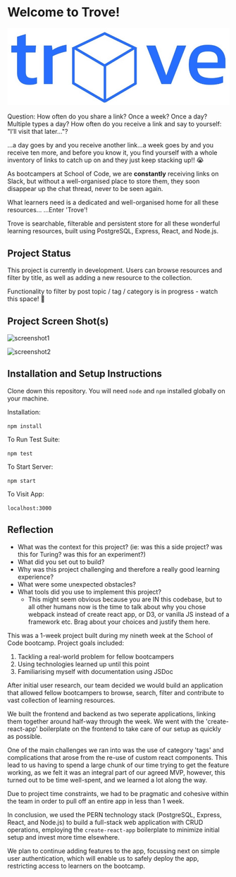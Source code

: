 # Welcome to Trove!

![logo](public/trove-logo.jpg)

Question:
How often do you share a link? Once a week? Once a day? Multiple types a day?
How often do you receive a link and say to yourself: "I’ll visit that later..."? 

...a day goes by and you receive another link...a week goes by and you receive ten more, and before you know it, 
you find yourself with a whole inventory of links to catch up on and they just keep stacking up!! 😭 

As bootcampers at School of Code, we are **constantly** receiving links on Slack, but without a well-organised place to store them, they soon disappear up the chat thread, never to be seen again.

What learners need is a dedicated and well-organised home for all these resources...
...Enter 'Trove'! 

Trove is searchable, filterable and persistent store for all these wonderful learning resources, built using PostgreSQL, Express, React, and Node.js.

## Project Status
This project is currently in development. Users can browse resources and filter by title, as well as adding a new resource to the collection. 

Functionality to filter by post topic / tag / category is in progress - watch this space! 👀

## Project Screen Shot(s)

![screenshot1](image.jpg)

![screenshot2](image.jpg)

## Installation and Setup Instructions

Clone down this repository. You will need `node` and `npm` installed globally on your machine.  

Installation:

`npm install`  

To Run Test Suite:  

`npm test`  

To Start Server:

`npm start`  

To Visit App:

`localhost:3000`  

## Reflection

  - What was the context for this project? (ie: was this a side project? was this for Turing? was this for an experiment?)
  - What did you set out to build?
  - Why was this project challenging and therefore a really good learning experience?
  - What were some unexpected obstacles?
  - What tools did you use to implement this project?
      - This might seem obvious because you are IN this codebase, but to all other humans now is the time to talk about why you chose webpack instead of create react app, or D3, or vanilla JS instead of a framework etc. Brag about your choices and justify them here.  

This was a 1-week project built during my nineth week at the School of Code bootcamp. Project goals included: 
1. Tackling a real-world problem for fellow bootcampers
2. Using technologies learned up until this point 
3. Familiarising myself with documentation using JSDoc

After initial user research, our team decided we would build an application that allowed fellow bootcampers to browse, search, filter and contribute to vast collection of learning resources. 

We built the frontend and backend as two seperate applications, linking them together around half-way through the week. 
We went with the 'create-react-app' boilerplate on the frontend to take care of our setup as quickly as possible.  

One of the main challenges we ran into was the use of category 'tags' and complications that arose from the re-use of custom react components. This lead to us having to spend a large chunk of our time trying to get the feature working, as we felt it was an integral part of our agreed MVP, however, this turned out to be time well-spent, and we learned a lot along the way.

Due to project time constraints, we had to be pragmatic and cohesive within the team in order to pull off an entire app in less than 1 week. 

In conclusion, we used the PERN technology stack (PostgreSQL, Express, React, and Node.js) to build a full-stack web application with CRUD operations, employing the `create-react-app` boilerplate to minimize initial setup and invest more time elsewhere. 

We plan to continue adding features to the app, focussing next on simple user authentication, which will enable us to safely deploy the app, restricting access to learners on the bootcamp.
